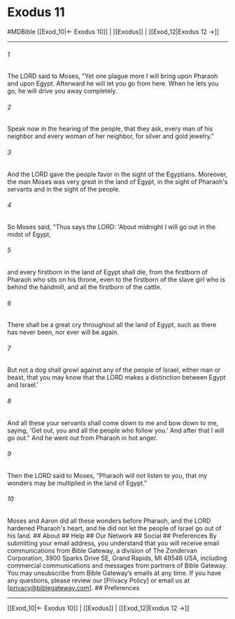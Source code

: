 # Exodus 11
#MDBible
[[Exod_10|← Exodus 10]] | [[Exodus]] | [[Exod_12|Exodus 12 →]]

***






###### 1 


The LORD said to Moses, "Yet one plague more I will bring upon Pharaoh and upon Egypt. Afterward he will let you go from here. When he lets you go, he will drive you away completely. 





###### 2 


Speak now in the hearing of the people, that they ask, every man of his neighbor and every woman of her neighbor, for silver and gold jewelry." 





###### 3 


And the LORD gave the people favor in the sight of the Egyptians. Moreover, the man Moses was very great in the land of Egypt, in the sight of Pharaoh's servants and in the sight of the people. 





###### 4 


So Moses said, "Thus says the LORD: 'About midnight I will go out in the midst of Egypt, 





###### 5 


and every firstborn in the land of Egypt shall die, from the firstborn of Pharaoh who sits on his throne, even to the firstborn of the slave girl who is behind the handmill, and all the firstborn of the cattle. 





###### 6 


There shall be a great cry throughout all the land of Egypt, such as there has never been, nor ever will be again. 





###### 7 


But not a dog shall growl against any of the people of Israel, either man or beast, that you may know that the LORD makes a distinction between Egypt and Israel.' 





###### 8 


And all these your servants shall come down to me and bow down to me, saying, 'Get out, you and all the people who follow you.' And after that I will go out." And he went out from Pharaoh in hot anger. 





###### 9 


Then the LORD said to Moses, "Pharaoh will not listen to you, that my wonders may be multiplied in the land of Egypt." 





###### 10 


Moses and Aaron did all these wonders before Pharaoh, and the LORD hardened Pharaoh's heart, and he did not let the people of Israel go out of his land. ## About ## Help ## Our Network ## Social ## Preferences By submitting your email address, you understand that you will receive email communications from Bible Gateway, a division of The Zondervan Corporation, 3900 Sparks Drive SE, Grand Rapids, MI 49546 USA, including commercial communications and messages from partners of Bible Gateway. You may unsubscribe from Bible Gateway&rsquo;s emails at any time. If you have any questions, please review our [Privacy Policy] or email us at [privacy@biblegateway.com]. ## Preferences

***

[[Exod_10|← Exodus 10]] | [[Exodus]] | [[Exod_12|Exodus 12 →]]
